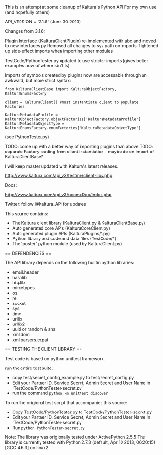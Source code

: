 This is an attempt at some cleanup of Kaltura's Python API
For my own use (and hopefully others)

API_VERSION = '3.1.6'  (June 30 2013)

Changes from 3.1.6:

Plugin Interface (IKalturaClientPlugin) re-implemented with abc and moved to new interfaces.py
Removed all changes to sys.path on imports
Tightened up side-effect imports when importing other modules

TestCode/PythonTester.py updated to use stricter imports (gives better examples now of where stuff is)

Imports of symbols created by plugins now are accessable through an awkward, but more strict syntax:

    from KalturaClientBase import KalturaObjectFactory, KalturaEnumsFactory
  
    client = KalturaClient() #must instantiate client to populate Factories
  
    KalturaMetadataProfile = KalturaObjectFactory.objectFactories['KalturaMetadataProfile']
    KalturaMetadataObjectType = KalturaEnumsFactory.enumFactories['KalturaMetadataObjectType']

  
  (see PythonTester.py)
  
TODO: come up with a better way of importing plugins than above
TODO: separate Factory loading from client instantiation - maybe do on import of KalturaClientBase?

I will keep master updated with Kaltura's latest releases.

http://www.kaltura.com/api_v3/testme/client-libs.php

Docs:

http://www.kaltura.com/api_v3/testmeDoc/index.php

Twitter:
follow @Kaltura_API for updates

This source contains:
 - The Kaltura client library (KalturaClient.py & KalturaClientBase.py)
 - Auto generated core APIs (KalturaCoreClient.py)
 - Auto generated plugin APIs (KalturaPlugins/*.py)
 - Python library test code and data files (TestCode/*)
 - The 'poster' python module (used by KalturaClient.py)

== DEPENDENCIES ==

The API library depends on the following builtin python libraries:
 - email.header
 - hashlib
 - httplib
 - mimetypes
 - os
 - re
 - socket
 - sys
 - time
 - urllib
 - urllib2
 - uuid or random & sha
 - xml.dom
 - xml.parsers.expat
 
== TESTING THE CLIENT LIBRARY ==

Test code is based on python unittest framework.

run the entire test suite:
 - copy test/secret_config_example.py to test/secret_config.py
 - Edit your Partner ID, Service Secret, Admin Secret and User Name in 'TestCode/PythonTester-secret.py'
 - run the command `python -m unittest discover`
 
  
To run the origional test script that accompanies this source:
 - Copy TestCode/PythonTester.py to TestCode/PythonTester-secret.py
 - Edit your Partner ID, Service Secret, Admin Secret and User Name in 'TestCode/PythonTester-secret.py'
 - Run `python PythonTester-secret.py`

Note: 
The library was origionally tested under ActivePython 2.5.5
The library is currently tested with Python 2.7.3 (default, Apr 10 2013, 06:20:15) [GCC 4.6.3] on linux2

